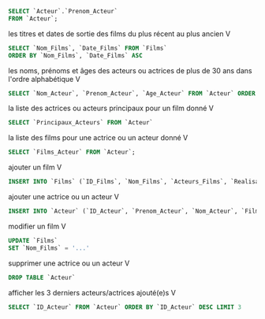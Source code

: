 ``` SQL
SELECT `Acteur`.`Prenom_Acteur`
FROM `Acteur`;
```





les titres et dates de sortie des films du plus récent au plus ancien V

 ``` SQL
SELECT `Nom_Films`, `Date_Films` FROM `Films`
ORDER BY `Nom_Films`, `Date_Films` ASC
 ```


les noms, prénoms et âges des acteurs ou actrices de plus de 30 ans dans l'ordre alphabétique  V

 ``` SQL
SELECT `Nom_Acteur`, `Prenom_Acteur`, `Age_Acteur` FROM `Acteur` ORDER BY `Nom_Acteur`, `Prenom_Acteur`, `Age_Acteur` DESC
 ```


la liste des actrices ou acteurs principaux pour un film donné V

 ``` SQL
SELECT `Principaux_Acteurs` FROM `Acteur`
 ```
 

 la liste des films pour une actrice ou un acteur donné V

 ``` SQL
SELECT `Films_Acteur` FROM `Acteur`; 
 ```

ajouter un film V

``` SQL
INSERT INTO `Films` (`ID_Films`, `Nom_Films`, `Acteurs_Films`, `Realisateur_Films`, `Date_Films`) VALUES (NULL, '...', '...', '...');
 ```


ajouter une actrice ou un acteur V

 ``` SQL
INSERT INTO `Acteur` (`ID_Acteur`, `Prenom_Acteur`, `Nom_Acteur`, `Films_Acteur`, `Age_Acteur`) VALUES (NULL, '...', '...', '...');
 ```


modifier un film V

 ``` SQL
UPDATE `Films`
SET `Nom_Films` = '...'
 ```


 supprimer une actrice ou un acteur V

 ``` SQL
DROP TABLE `Acteur`
 ```
 

 afficher les 3 derniers acteurs/actrices ajouté(e)s V

 ``` SQL
SELECT `ID_Acteur` FROM `Acteur` ORDER BY `ID_Acteur` DESC LIMIT 3
 ```